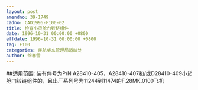 ```yaml
---
layout: post
amendno: 39-1749
cadno: CAD1996-F100-02
title: 检查小货舱门铰链组件
date: 1996-10-31 00:00:00 +0800
effdate: 1996-10-31 00:00:00 +0800
tag: F100
categories: 民航华东管理局适航处
author: 徐春雷
---
```


##适用范围:
装有件号为P/N A28410-405，A28410-407和/或D28410-409小货舱门铰链组件的，且出厂系列号为11244到11474的F.28MK.0100飞机

